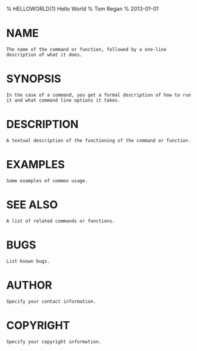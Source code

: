 % HELLOWORLD(1) Hello World
% Tom Regan
% 2013-01-01

# NAME
    The name of the command or function, followed by a one-line description of what it does.
# SYNOPSIS
    In the case of a command, you get a formal description of how to run it and what command line options it takes.
# DESCRIPTION
    A textual description of the functioning of the command or function.
# EXAMPLES
    Some examples of common usage.
# SEE ALSO
    A list of related commands or functions.
# BUGS
    List known bugs.
# AUTHOR
    Specify your contact information.
# COPYRIGHT
    Specify your copyright information.
